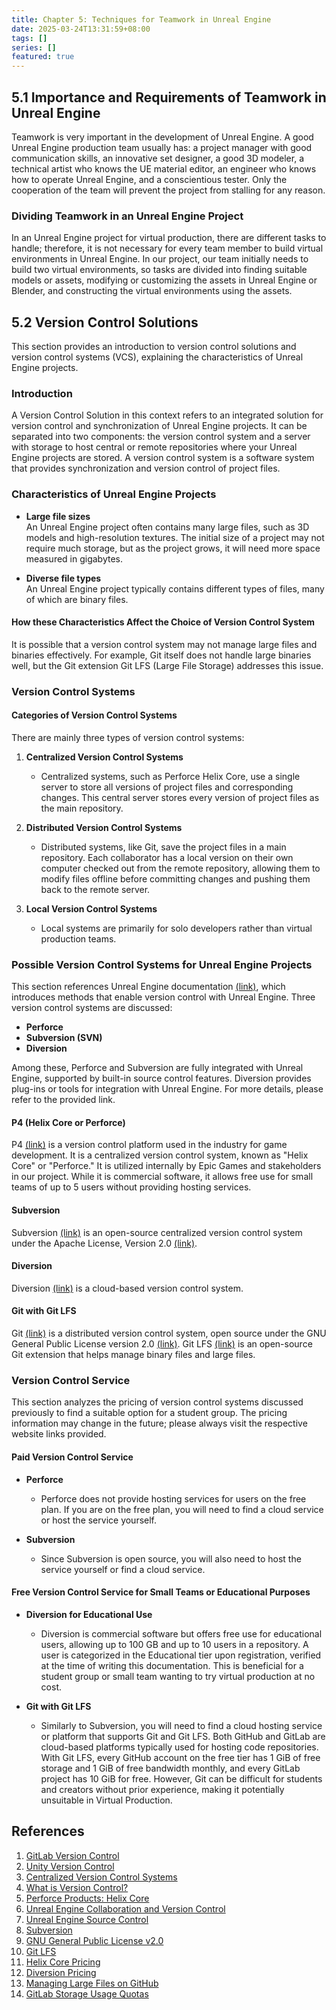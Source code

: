 ```yaml
---
title: Chapter 5: Techniques for Teamwork in Unreal Engine
date: 2025-03-24T13:31:59+08:00
tags: []
series: []
featured: true
---
```


## 5.1 Importance and Requirements of Teamwork in Unreal Engine
Teamwork is very important in the development of Unreal Engine. A good Unreal Engine production team usually has: a project manager with good communication skills, an innovative set designer, a good 3D modeler, a technical artist who knows the UE material editor, an engineer who knows how to operate Unreal Engine, and a conscientious tester. Only the cooperation of the team will prevent the project from stalling for any reason.

### Dividing Teamwork in an Unreal Engine Project
In an Unreal Engine project for virtual production, there are different tasks to handle; therefore, it is not necessary for every team member to build virtual environments in Unreal Engine. In our project, our team initially needs to build two virtual environments, so tasks are divided into finding suitable models or assets, modifying or customizing the assets in Unreal Engine or Blender, and constructing the virtual environments using the assets.

## 5.2 Version Control Solutions
This section provides an introduction to version control solutions and version control systems (VCS), explaining the characteristics of Unreal Engine projects.

### Introduction
A Version Control Solution in this context refers to an integrated solution for version control and synchronization of Unreal Engine projects. It can be separated into two components: the version control system and a server with storage to host central or remote repositories where your Unreal Engine projects are stored. A version control system is a software system that provides synchronization and version control of project files.

### Characteristics of Unreal Engine Projects
- **Large file sizes**  
  An Unreal Engine project often contains many large files, such as 3D models and high-resolution textures. The initial size of a project may not require much storage, but as the project grows, it will need more space measured in gigabytes.

- **Diverse file types**  
  An Unreal Engine project typically contains different types of files, many of which are binary files.

#### How these Characteristics Affect the Choice of Version Control System
It is possible that a version control system may not manage large files and binaries effectively. For example, Git itself does not handle large binaries well, but the Git extension Git LFS (Large File Storage) addresses this issue.

### Version Control Systems
#### Categories of Version Control Systems
There are mainly three types of version control systems:
1. **Centralized Version Control Systems**
   - Centralized systems, such as Perforce Helix Core, use a single server to store all versions of project files and corresponding changes. This central server stores every version of project files as the main repository.
  
2. **Distributed Version Control Systems**
   - Distributed systems, like Git, save the project files in a main repository. Each collaborator has a local version on their own computer checked out from the remote repository, allowing them to modify files offline before committing changes and pushing them back to the remote server.
  
3. **Local Version Control Systems**
   - Local systems are primarily for solo developers rather than virtual production teams.

### Possible Version Control Systems for Unreal Engine Projects
This section references Unreal Engine documentation [(link)](https://dev.epicgames.com/documentation/en-us/unreal-engine/collaboration-and-version-control-in-unreal-engine), which introduces methods that enable version control with Unreal Engine. Three version control systems are discussed:
- **Perforce**
- **Subversion (SVN)**
- **Diversion**

Among these, Perforce and Subversion are fully integrated with Unreal Engine, supported by built-in source control features. Diversion provides plug-ins or tools for integration with Unreal Engine. For more details, please refer to the provided link.

#### P4 (Helix Core or Perforce)
P4 [(link)](https://www.perforce.com/products/helix-core) is a version control platform used in the industry for game development. It is a centralized version control system, known as "Helix Core" or "Perforce." It is utilized internally by Epic Games and stakeholders in our project. While it is commercial software, it allows free use for small teams of up to 5 users without providing hosting services.

#### Subversion
Subversion [(link)](https://subversion.apache.org/) is an open-source centralized version control system under the Apache License, Version 2.0 [(link)](https://www.apache.org/licenses/LICENSE-2.0).

#### Diversion
Diversion [(link)](https://www.diversion.dev/) is a cloud-based version control system.

#### Git with Git LFS
Git [(link)](https://git-scm.com/) is a distributed version control system, open source under the GNU General Public License version 2.0 [(link)](https://opensource.org/licenses/GPL-2.0). Git LFS [(link)](https://git-lfs.com/) is an open-source Git extension that helps manage binary files and large files.

### Version Control Service
This section analyzes the pricing of version control systems discussed previously to find a suitable option for a student group. The pricing information may change in the future; please always visit the respective website links provided.

#### Paid Version Control Service
- **Perforce**
  - Perforce does not provide hosting services for users on the free plan. If you are on the free plan, you will need to find a cloud service or host the service yourself.

- **Subversion**
  - Since Subversion is open source, you will also need to host the service yourself or find a cloud service.

#### Free Version Control Service for Small Teams or Educational Purposes
- **Diversion for Educational Use**
  - Diversion is commercial software but offers free use for educational users, allowing up to 100 GB and up to 10 users in a repository. A user is categorized in the Educational tier upon registration, verified at the time of writing this documentation. This is beneficial for a student group or small team wanting to try virtual production at no cost.

- **Git with Git LFS**
  - Similarly to Subversion, you will need to find a cloud hosting service or platform that supports Git and Git LFS. Both GitHub and GitLab are cloud-based platforms typically used for hosting code repositories. With Git LFS, every GitHub account on the free tier has 1 GiB of free storage and 1 GiB of free bandwidth monthly, and every GitLab project has 10 GiB for free. However, Git can be difficult for students and creators without prior experience, making it potentially unsuitable in Virtual Production.

## References
1. [GitLab Version Control](https://about.gitlab.com/topics/version-control/)
2. [Unity Version Control](https://unity.com/topics/what-is-version-control)
3. [Centralized Version Control Systems](https://about.gitlab.com/topics/version-control/what-is-centralized-version-control-system/)
4. [What is Version Control?](https://www.perforce.com/blog/vcs/what-is-version-control#types-01)
5. [Perforce Products: Helix Core](https://www.perforce.com/products/helix-core)
6. [Unreal Engine Collaboration and Version Control](https://dev.epicgames.com/documentation/en-us/unreal-engine/collaboration-and-version-control-in-unreal-engine)
7. [Unreal Engine Source Control](https://dev.epicgames.com/documentation/en-us/unreal-engine/source-control?application_version=4.27)
8. [Subversion](https://subversion.apache.org/)
9. [GNU General Public License v2.0](https://opensource.org/licenses/GPL-2.0)
10. [Git LFS](https://github.com/git-lfs/git-lfs?tab=readme-ov-file)
11. [Helix Core Pricing](https://www.perforce.com/resources/vcs/helix-core-pricing)
12. [Diversion Pricing](https://www.diversion.dev/pricing)
13. [Managing Large Files on GitHub](https://docs.github.com/en/repositories/working-with-files/managing-large-files/about-storage-and-bandwidth-usage)
14. [GitLab Storage Usage Quotas](https://docs.gitlab.com/user/storage_usage_quotas/)
